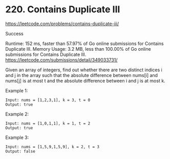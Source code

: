 # 220. Contains Duplicate III
https://leetcode.com/problems/contains-duplicate-iii/

Success
 
Runtime: 152 ms, faster than 57.97% of Go online submissions for Contains Duplicate III.
Memory Usage: 3.2 MB, less than 100.00% of Go online submissions for Contains Duplicate III.
https://leetcode.com/submissions/detail/349033731/

Given an array of integers, find out whether there are two distinct indices i and j in the array such that the absolute difference between nums[i] and nums[j] is at most t and the absolute difference between i and j is at most k.

Example 1:
    
    Input: nums = [1,2,3,1], k = 3, t = 0
    Output: true
Example 2:

    Input: nums = [1,0,1,1], k = 1, t = 2
    Output: true
Example 3:

    Input: nums = [1,5,9,1,5,9], k = 2, t = 3
    Output: false
